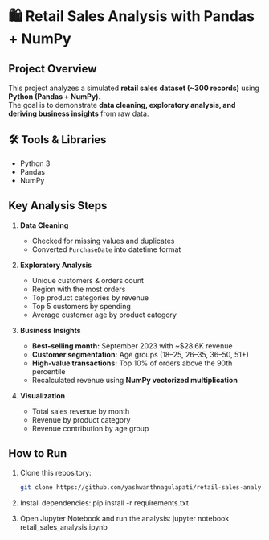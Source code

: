 # 🛍️ Retail Sales Analysis with Pandas + NumPy

## Project Overview
This project analyzes a simulated **retail sales dataset (~300 records)** using **Python (Pandas + NumPy)**.  
The goal is to demonstrate **data cleaning, exploratory analysis, and deriving business insights** from raw data.  

## 🛠️ Tools & Libraries
- Python 3  
- Pandas  
- NumPy  

## Key Analysis Steps
1. **Data Cleaning**
   - Checked for missing values and duplicates  
   - Converted `PurchaseDate` into datetime format  

2. **Exploratory Analysis**
   - Unique customers & orders count  
   - Region with the most orders  
   - Top product categories by revenue  
   - Top 5 customers by spending  
   - Average customer age by product category  

3. **Business Insights**
   - **Best-selling month:** September 2023 with ~$28.6K revenue  
   - **Customer segmentation:** Age groups (18–25, 26–35, 36–50, 51+)  
   - **High-value transactions:** Top 10% of orders above the 90th percentile  
   - Recalculated revenue using **NumPy vectorized multiplication**  

4. **Visualization**
   - Total sales revenue by month  
   - Revenue by product category  
   - Revenue contribution by age group   

##  How to Run
1. Clone this repository:
   ```bash
   git clone https://github.com/yashwanthnagulapati/retail-sales-analysis-pandas-numpy.git

2. Install dependencies:
   pip install -r requirements.txt

3. Open Jupyter Notebook and run the analysis:
  jupyter notebook retail_sales_analysis.ipynb

  

